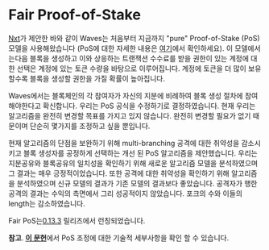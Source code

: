 # **Fair Proof-of-Stake**
[Nxt](https://nxtwiki.org/wiki/Whitepaper:Nxt)가 제안한 바와 같이 Waves는 처음부터 지금까지 "pure" Proof-of-Stake \(PoS\) 모델을 사용해왔습니다 \(PoS에 대한 자세한 내용은 [여기](/platform-features/leased-proof-of-stake-lpos.md)에서 확인하세요\). 이 모델에서는다음 블록을 생성하고 이와 상응하는 트랜잭션 수수료를 받을 권한이 있는 계정에 대한 선택은 계정에 있는 토큰 수량을 바탕으로 이루어집니다. 계정에 토큰을 더 많이 보유할수록 블록을 생성할 권한을 가질 확률이 높아집니다.

Waves에서는 블록체인의 각 참여자가 자신의 지분에 비례하여 블록 생성 절차에 참여해야한다고 확신합니다. 우리는 PoS 공식을 수정하기로 결정하였습니다. 현재 우리는 알고리즘을 완전히 변경할 목표를 가지고 있지 않습니다. 완전히 변경할 필요가 없기 때문이며 단순히 몇가지를 조정하고 싶을 뿐입니다.

현재 알고리즘의 단점을 보완하기 위해 multi-branching 공격에 대한 취약성을 감소시키고 블록 생성자를 공정하게 선택하는 개선 된 PoS 알고리즘을 제안했습니다. 우리는 지분공유와 블록공유의 일치성을 확인하기 위해 새로운 알고리즘 모델을 분석하였으며 그 결과는 매우 긍정적이었습니다. 또한 공격에 대한 취약성을 확인하기 위해 알고리즘을 분석하였으며 신규 모델의 결과가 기존 모델의 결과보다 좋았습니다. 공격자가 행한 공격의 결과는 수익의 측면에서 그리 성공적이지 않았습니다. 포크의 수와 이들의 length는 감소하였습니다.

Fair PoS는[0.13.3](https://github.com/wavesplatform/Waves/releases) 릴리즈에서 런칭되었습니다.

**참고**. [**이 문헌**](https://forum.wavesplatform.com/uploads/default/original/1X/b9f220c13f73c3a41dff7f4523c6c4a1fc03ebf6.pdf)에서 PoS 조정에 대한 기술적 세부사항을 확인 할 수 있습니다.
